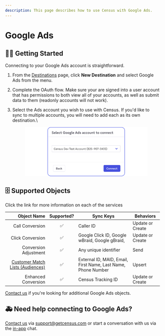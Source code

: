 ```yaml
---
description: This page describes how to use Census with Google Ads.
---
```


# Google Ads

## 🏃‍♀️ Getting Started

Connecting to your Google Ads account is straightforward.

1. From the [Destinations](https://app.getcensus.com/destinations) page, click **New Destination** and select Google Ads from the menu.
2. Complete the OAuth flow. Make sure your are signed into a user account that has permissions to both view all of your accounts, as well as submit data to them (readonly accounts will not work).
3.  Select the Ads account you wish to use with Census. If you'd like to sync to multiple accounts, you will need to add each as its own destination.\


    <figure><img src="../../.gitbook/assets/Google Ads.png" alt=""><figcaption></figcaption></figure>

## 🗄 Supported Objects <a href="#supported-objects-and-sync-behaviors" id="supported-objects-and-sync-behaviors"></a>

Click the link for more information on each of the services

|       **Object Name** | **Supported?** | **Sync Keys**                                                 | **Behaviors**    |
|----------------------:| :------------: |---------------------------------------------------------------|------------------|
|       Call Conversion | ✅ | Caller ID                                                     | Update or Create |
|      Click Conversion | ✅ | Google Click ID, Google wBraid, Google gBraid,                | Update or Create |
| Conversion Adjustment | ✅ | Any unique identifier                                         | Send             |
|   <a href="https://docs.getcensus.com/destinations/google-ads/customer-match-audiences">Customer Match Lists (Audiences)</a> | ✅ | External ID, MAID, Email, First Name, Last Name, Phone Number | Upsert           |
|   Enhanced Conversion | ✅ | Census Tracking ID                                            | Update or Create |

[Contact us](mailto:support@getcensus.com) if you're looking for additional Google Ads objects.

## 🚑 Need help connecting to Google Ads?

[Contact us](mailto:support@getcensus.com) via support@getcensus.com or start a conversation with us via the [in-app](https://app.getcensus.com) chat.
